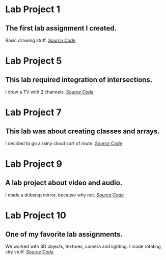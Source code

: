 # Lab Project 1
## The first lab assignment I created. 
Basic drawing stuff.
*[Source Code](https://github.com/sawyerae07/MAGD-150-Assignments/blob/gh-pages/s22magd150lab10_Sawyer/sketch.js)*




# Lab Project 5
## This lab required integration of intersections. 
I drew a TV with 2 channels.
*[Source Code](https://github.com/sawyerae07/MAGD-150-Assignments/blob/gh-pages/s22magd150lab05_sawyer/sketch.js)*




# Lab Project 7
## This lab was about creating classes and arrays. 
I decided to go a rainy cloud sort of route.
*[Source Code](https://github.com/sawyerae07/MAGD-150-Assignments/blob/gh-pages/s22magd150lab07_Sawyer/sketch.js)*




# Lab Project 9
## A lab project about video and audio. 
I made a dubstep mirror, because why not.
*[Source Code](https://github.com/sawyerae07/MAGD-150-Assignments/blob/gh-pages/s22magd150lab09_Sawyer/sketch.js)*




# Lab Project 10
## One of my favorite lab assignments. 
We worked with 3D objects, textures, camera and lighting. I made rotating city stuff.
*[Source Code](https://github.com/sawyerae07/MAGD-150-Assignments/edit/gh-pages/s22magd150lab10_Sawyer/sketch.js)*
